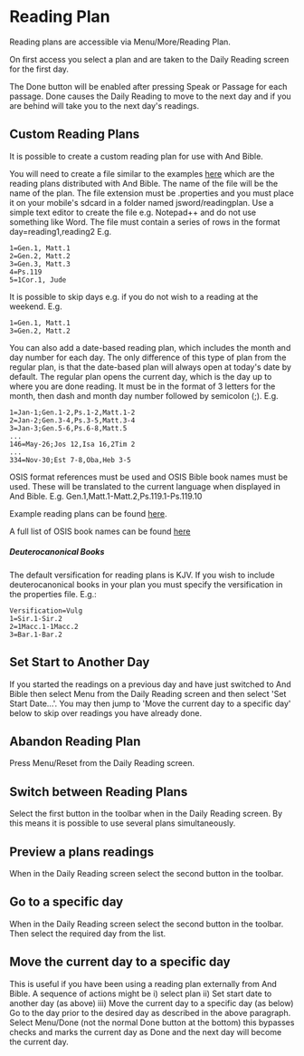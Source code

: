 # Reading Plan #

Reading plans are accessible via Menu/More/Reading Plan.

On first access you select a plan and are taken to the Daily Reading screen for the first day.

The Done button will be enabled after pressing Speak or Passage for each passage.  Done causes the Daily Reading to move to the next day and if you are behind will take you to the next day's readings.

## Custom Reading Plans ##
It is possible to create a custom reading plan for use with And Bible.

You will need to create a file similar to the examples [here](https://github.com/AndBible/and-bible/tree/master/app/src/main/assets/readingplan) which are the reading plans distributed with And Bible.  The name of the file will be the name of the plan.  The file extension must be .properties and you must place it on your mobile's sdcard in a folder named jsword/readingplan.  Use a simple text editor to create the file e.g. Notepad++ and do not use something like Word.  The file must contain a series of rows in the format day=reading1,reading2 E.g.
```
1=Gen.1, Matt.1
2=Gen.2, Matt.2
3=Gen.3, Matt.3
4=Ps.119
5=1Cor.1, Jude
```

It is possible to skip days e.g. if you do not wish to a reading at the weekend. E.g.
```
1=Gen.1, Matt.1
3=Gen.2, Matt.2
```

You can also add a date-based reading plan, which includes the month and day number for each day. The only difference of this type of plan from the regular plan, is that the date-based plan will always open at today's date by default. The regular plan opens the current day, which is the day up to where you are done reading. It must be in the format of 3 letters for the month, then dash and month day number followed by semicolon (;). E.g.
```
1=Jan-1;Gen.1-2,Ps.1-2,Matt.1-2
2=Jan-2;Gen.3-4,Ps.3-5,Matt.3-4
3=Jan-3;Gen.5-6,Ps.6-8,Matt.5
...
146=May-26;Jos 12,Isa 16,2Tim 2
...
334=Nov-30;Est 7-8,Oba,Heb 3-5
```

OSIS format references must be used and OSIS Bible book names must be used.  These will be translated to the current language when displayed in And Bible.  E.g. Gen.1,Matt.1-Matt.2,Ps.119.1-Ps.119.10

Example reading plans can be found [here](https://github.com/AndBible/and-bible/tree/master/app/src/main/assets/readingplan).

A full list of OSIS book names can be found [here](https://wiki.crosswire.org/OSIS_Book_Abbreviations)

##### Deuterocanonical Books #####
The default versification for reading plans is KJV.  If you wish to include deuterocanonical books  in your plan you must specify the versification in the properties file.  E.g.:
```
Versification=Vulg
1=Sir.1-Sir.2
2=1Macc.1-1Macc.2
3=Bar.1-Bar.2
```

## Set Start to Another Day ##
If you started the readings on a previous day and have just switched to And Bible then select Menu from the Daily Reading screen and then select 'Set Start Date...'.  You may then jump to 'Move the current day to a specific day' below to skip over readings you have already done.

## Abandon Reading Plan ##
Press Menu/Reset from the Daily Reading screen.

## Switch between Reading Plans ##
Select the first button in the toolbar when in the Daily Reading screen.  By this means it is possible to use several plans simultaneously.

## Preview a plans readings ##
When in the Daily Reading screen select the second button in the toolbar.

## Go to a specific day ##
When in the Daily Reading screen select the second button in the toolbar.  Then select the required day from the list.

## Move the current day to a specific day ##
This is useful if you have been using a reading plan externally from And Bible.  A sequence of actions might be i) select plan ii) Set start date to another day (as above) iii) Move the current day to a specific day (as below)
Go to the day prior to the desired day as described in the above paragraph.  Select Menu/Done (not the normal Done button at the bottom) this bypasses checks and marks the current day as Done and the next day will become the current day.